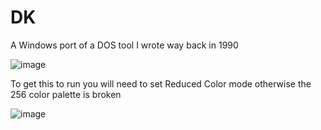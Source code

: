 # DK
A Windows port of a DOS tool I wrote way back in 1990

![image](https://user-images.githubusercontent.com/8152909/205505599-df54dd9a-82e1-42e0-8547-a12004de02ee.png)

To get this to run you will need to set Reduced Color mode otherwise the 256 color palette is broken

![image](https://user-images.githubusercontent.com/8152909/205505719-e0223b06-d0d0-491e-b3cc-0d0683e28ad9.png)

